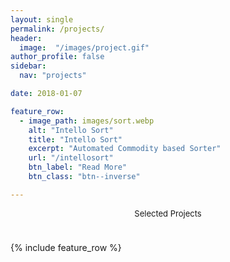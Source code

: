 ```yaml
---
layout: single
permalink: /projects/
header:
  image:  "/images/project.gif"
author_profile: false
sidebar:
  nav: "projects"

date: 2018-01-07

feature_row:
  - image_path: images/sort.webp
    alt: "Intello Sort"
    title: "Intello Sort"
    excerpt: "Automated Commodity based Sorter"
    url: "/intellosort"
    btn_label: "Read More"
    btn_class: "btn--inverse"

---
```


<div style="margin-bottom:1cm" align="center"><font size="2">Selected Projects</font></div>

{% include feature_row %}